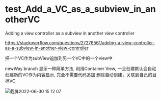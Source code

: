 # test_Add_a_VC_as_a_subview_in_anotherVC
Adding a view controller as a subview in another view controller

https://stackoverflow.com/questions/27276561/adding-a-view-controller-as-a-subview-in-another-view-controller

把一个VC作为subView追加到另一个VC中的一个view中


newWay branch 显示一种简单方法,
利用Container View,
一旦创建默认会自动创建新的VC作为内容显示,
完全不需要代码追加
删除自动创建，关联到自己的目标VC

![截屏2022-06-30 15 12 07](https://user-images.githubusercontent.com/38312620/176606027-b561cbc3-9e26-41f4-a36d-1c53a52df351.png)
